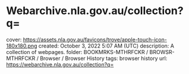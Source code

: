 # Webarchive.nla.gov.au/collection?q=

cover: https://assets.nla.gov.au/favicons/trove/apple-touch-icon-180x180.png
created: October 3, 2022 5:07 AM (UTC)
description: A collection of webpages.
folder: BOOKMRKS-MTHRFCKR / BROWSR-MTHRFCKR / Browser / Browser History
tags: browser history
url: https://webarchive.nla.gov.au/collection?q=